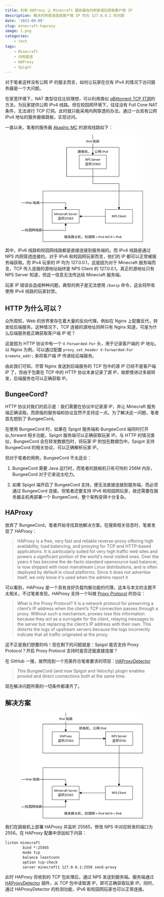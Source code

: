 ```yaml
---
title: 利用 HAProxy 让 Minecraft 服务器在内网穿透后获取客户端 IP
description: 解决内网穿透造成客户端 IP 均为 127.0.0.1 的问题
date: '2023-09-09'
slug: minecraft-haproxy
image: 1.png
categories:
    - tech
tags:
    - Minecraft
    - 内网穿透
    - HAProxy
    - Spigot
---
```


对于笔者这样没有公网 IP 的服主而言，如何让玩家在仅有 IPv4 的情况下访问服务器是一个大问题。

在家宽环境下，NAT 类型往往比较理想，可以利用类似 [qBittorrent TCP 打洞](https://myth.cx/p/qbittorrent-nat-tcp-hole-punching)的方法，为玩家提供公网 IPv4 线路。但在校园网环境下，往往没有 Full Cone NAT 条件，无法进行 TCP 打洞。此时就只能采用内网穿透的办法，通过一台具有公网 IPv4 地址的服务器做跳板，实现访问。

一直以来，笔者的服务器 [Akashic MC](https://mc.akashic.cc) 的游戏线路如下：

<div style="text-align:center"><img src="2.png" width=400/></div>

其中，IPv6 线路和校园网线路都是直接连接到服务端的。而 IPv4 线路是通过 NPS 内网穿透连接的。对于 IPv6 和校园网玩家而言，他们的 IP 都可以正常被服务端获取。而 IPv4 玩家的 IP 均为 127.0.0.1，这是因为对于 Minecraft 服务端而言，TCP 传入连接的源地址始终是 NPS Client 的 127.0.0.1。真正的源地址只有 NPS Server 知道，但这一信息无法传达给 Minecraft 服务端。

玩家 IP 错误会造成种种问题。典型的例子是无法使用 `/banip` 命令，这会将所有使用 IPv4 线路的玩家封禁。

## HTTP 为什么可以？

众所周知，Web 的世界里存在着大量的反向代理。例如在 Nginx 上配置反代，转发给后端服务。这种情况下，TCP 连接的源地址同样只有 Nginx 知道，可是为什么后端服务能正确获取客户端 IP 呢？

这是因为 HTTP 协议中有一个 `X-Forwarded-For` 头，用于记录客户端的 IP 地址。以 Nginx 为例，可以通过配置 `proxy_set_header X-Forwarded-For $remote_addr;` 来将客户端 IP 传递给后端服务。

由此我们可知，尽管 Nginx 发送到后端服务的 TCP 包中的源 IP 已经不是客户端 IP 了，但由于包裹在 TCP 中的 HTTP 协议本身记录了源 IP，故即使进过多层转发，后端服务也可以正确获取 IP。

## BungeeCord?

HTTP 协议对我们的启示是：我们需要在协议中记录源 IP，并让 Minecraft 服务端正确读取。而原版的服务端和协议显然不支持这一点。为了解决这一问题，笔者首先想到了 BungeeCord。

在使用 BungeeCord 时，如果在 Spigot 服务端和 BungeeCord 端同时打开 ip_forward 相关功能，Spigot 服务端可以正确获取玩家 IP。与 HTTP 的情况类似，BungeeCord 会在转发数据包时，将玩家 IP 附加在数据包中。Spigot 支持 BungeeCord 的相关协议，可以正确解析玩家 IP。

但对于笔者的用例，BungeeCord 不太适合：

1. BungeeCord 需要 Java 运行时，而笔者的跳板机只有可怜的 256M 内存，BungeeCord 对于它来说太吃力。

2. 如果 Spigot 端开启了 BungeeCord 支持，便无法直接连接到服务端，而必须通过 BungeeCord 连接。但笔者还要支持 IPv6 和校园网玩家，故还需要在服务器主机再部署一个 BungeeCord，整个架构变得十分复杂。

## HAProxy

放弃了 BungeeCord，笔者开始寻找其他解决方案。在搜索相关信息时，笔者发现了 HAProxy：

> HAProxy is a free, very fast and reliable reverse-proxy offering high availability, load balancing, and proxying for TCP and HTTP-based applications. It is particularly suited for very high traffic web sites and powers a significant portion of the world's most visited ones. Over the years it has become the de-facto standard opensource load balancer, is now shipped with most mainstream Linux distributions, and is often deployed by default in cloud platforms. Since it does not advertise itself, we only know it's used when the admins report it

可以看到，HAProxy 是一个具有良好负载均衡功能的代理，这本与本文的主题不太相关。不过笔者发现，HAProxy 支持一个叫做 [Proxy Protocol](https://www.haproxy.com/blog/use-the-proxy-protocol-to-preserve-a-clients-ip-address) 的协议：

> What is the Proxy Protocol? It is a network protocol for preserving a client’s IP address when the client’s TCP connection passes through a proxy. Without such a mechanism, proxies lose this information because they act as a surrogate for the client, relaying messages to the server but replacing the client’s IP address with their own. This distorts the logs of upstream servers because the logs incorrectly indicate that all traffic originated at the proxy.

这不正是我们想要的吗！现在剩下的问题就是：Spigot 能否支持 Proxy Protocol？开启 Proxy Protocol 支持时是否还能直接连接？

在 GitHub 一搜，居然找到一个完美符合笔者要求的项目：[HAProxyDetector](https://github.com/andylizi/haproxy-detector)

> This BungeeCord (and now Spigot and Velocity) plugin enables proxied and direct connections both at the same time.

现在解决问题所需的一切条件都凑齐了。

## 解决方案

<div style="text-align:center"><img src="3.png" width=400/></div>

我们在跳板机上部署 HAProxy 并监听 25565，修改 NPS 中对应转发的端口为 2556。在 HAProxy 配置中添加如下内容：

```
listen minecraft
        bind *:25565
        mode tcp
        balance leastconn
        option tcp-check
        server minecraft1 127.0.0.1:2556 send-proxy
```

此时 HAProxy 将收到的 TCP 包处理后，通过 NPS 发送到服务端。服务端通过 [HAProxyDetector](https://github.com/andylizi/haproxy-detector) 插件，从 TCP 包中读取源 IP，即可正确获取玩家 IP。同时，通过 HAProxyDetector 的检测功能，IPv6 和校园网玩家也可以正常连接。